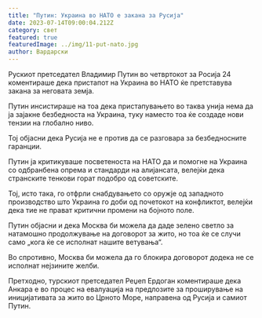 ```yaml
---
title: "Путин: Украина во НАТО е закана за Русија"
date: 2023-07-14T09:00:04.212Z
category: свет
featured: true
featuredImage: ../img/11-put-nato.jpg
author: Вардарски
---
```

Рускиот претседател Владимир Путин во четвртокот за Росија 24 коментираше дека пристапот на Украина во НАТО ќе претставува закана за неговата земја.

Путин инсистираше на тоа дека пристапувањето во таква унија нема да ја зајакне безбедноста на Украина, туку наместо тоа ќе создаде нови тензии на глобално ниво.

Тој објасни дека Русија не е против да се разговара за безбедносните гаранции.

Путин ја критикуваше посветеноста на НАТО да и помогне на Украина со одбранбена опрема и стандарди на алијансата, велејќи дека странските тенкови горат подобро од советските.

Тој, исто така, го отфрли снабдувањето со оружје од западното производство што Украина го доби од почетокот на конфликтот, велејќи дека тие не прават критични промени на бојното поле.

Путин објасни и дека Москва би можела да даде зелено светло за натамошно продолжување на договорот за жито, но тоа ќе се случи само „кога ќе се исполнат нашите ветувања“.

Во спротивно, Москва би можела да го блокира договорот додека не се исполнат нејзините желби.

Претходно, турскиот претседател Реџеп Ердоган коментираше дека Анкара е во процес на евалуација на предлозите за проширување на иницијативата за жито во Црното Море, направена од Русија и самиот Путин.